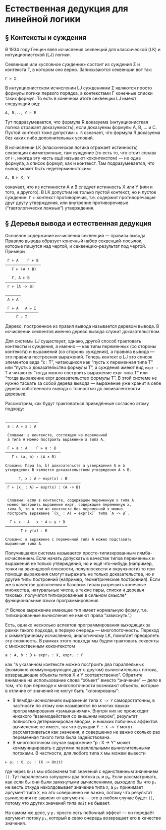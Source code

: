 Естественная дедукция для линейной логики
=========================================

§ Контексты и суждения
----------------------

В 1934 году Генцен ввёл исчисления секвенций для классической (LK) и интуиционистской (LJ) логики.

Секвенция или «условное суждение» состоит из суждения Σ и контекста Г, в котором оно верно. Записываются секвенции вот так:
```
Г ⊢ Σ
```

В интуиционистском исчислении LJ суждениями Σ являются просто формулы логики первого порядка, а контекстами Г конечные списки таких формул. То есть в конечном итоге секвенции LJ имеют следующий вид:
```
A, B,.., C ⊢ R
```
Тут подразумевается, что формула R доказуема (интуиционисткая логика отражает доказуемость), если доказуемы формулы A, B, ... и C. Пустой контекст тоже допустим: `⊢ R` означает, что формула R доказуема без каких либо дополнительных условий.

В исчислении LK (классическая логика отражает истинность) cеквенции симметричные, там суждение (то есть то, что стоит справа от ⊢, иногда эту часть ещё называют коконтекстом) — не одна формула, а список формул, как и контекст. Там подразумевается, что вывод может быть недетерминистским:
```
A, B ⊢ X, Y 
```
означает, что из истинности A и B следует истинность X или Y (или и того, и другого). В LK допустим не только пустой контекст, но и пустое суждение: `Г ⊢` контекст противоречив, т.е. содержит противоречащие друг другу утверждения, или внутренне противоречивые (“тавтологически ложные”) утверждения.

§ Деревья вывода и естественная дедукция
----------------------------------------

Основное содержание исчисления секвенций — правила вывода. Правило вывода образует конечный набор секвенций-посылок, которые пишутся над чертой, и секвенцию-результат под чертой. Примеры:

```
 Г ⊢ A    Г ⊢ B
————————————————
   Г ⊢ (A ∧ B)

   Γ, A ⊢ B
——————————————
 Γ ⊢ (А -> B)
 
———————
 A ⊢ A
 
 Г ⊢ A   A ⊢ Σ
———————————————
     Г ⊢ Σ
```

Дерево, построенное из правил вывода называется деревом вывода. В исчислении секвентов именно дерево вывода служит доказательством.

Для системы LJ существует, однако, другой способ трактовать контексты и суждения, а именно — как типы переменных (со стороны контекста) и выражений (со стороны суждения), а правила вывода — это правила построения выражений. Теперь контект в LJ это список элементов вида “x : T”, читающихся как “пусть x переменная типа T” или “пусть x доказательство формулы T”, а суждения имеют вид `expr : T` и читаются ”тогда можно построить выражение expr типа T” или “тогда выражение expr доказательство формулы T”. В этой системе не нужно таскать за собой дерева вывода — выражение уже хранит в себе дерево собственного вывода с точностью до эквивалентности деревьев.

Рассмотрим, как будут трактоваться приведённые согласно этому подходу:
```

———————————————
 a : A ⊢ a : A
 
 Словами: в контексте, состоящем из переменной
 a типа A можно построить выражение a типа A.

 Г ⊢ a : A    Г ⊢ a : B
—————————————————————————
   Г ⊢ (a, b) : (A ∧ B)

Словами: Пара (a, b) доказательств a утверждения A и b
утверждения B является доказательством утверждения A ∧ B.

      Γ, x : A ⊢ expr(x) : B
——————————————————————————————————
 Γ ⊢ (x̲ : A) ↦ expr(x) : (А -> B)
 
 
 Словами: если в контексте, содержащем переменную x типа A
 можно построить выражение expr, содержащее переменную x,
 типа B, то в том же контексте без переменной x можно
 построить выражение `(x̲ : A) ↦ expr(x)` типа `A -> B`.
 
  Г ⊢ x : A   x : A ⊢ y : B
————————————————————————————
       Г ⊢ y(x) : B
       
Словами: в выражение с переменной типа A можно подставить
выражение типа A.
```

Получившаяся система называется просто-типизированным лямба-исчислением. Если начать допускать в качестве типов переменных и выражений не только утверждения, но и ещё что-нибудь (например, точки на эвклидовой плоскости, полуплоскости и окружности) то при помощи выражения смогут выражать не только доказательства, но и другие типы построений (например, геометрические построения). Если же в качестве дополнения к базовым типам разрешить конечные множества, натуральные числа, а также пары, списки и деревья таковых, получатся типизированные в сильном смысле* функциональные языки программирования.

(* Всякое выражение имеющее тип имеет нормальную форму, т.е. типизированные вычисления не имеют права “зависнуть”.)

Есть, однако несколько аспектов программирования выходящих за рамки такого подхода, в первую очередь — многопоточность. Переход к симметричному исчислению, аналогичному LK, помогает преодолеть эту сложность. В рамках этого подхода мы будем трактовать секвенты с множественным коконтекстом
```
a : A, b : B ⊢ expr₁ : X, expr₂ : Y 
```
как “в указанном контексте можно построить два параллельных (возможно коммуницирующих друг с другом) вычислительных потока, возвращающие объекты типов X и Y соответственно”. Обратите внимание на использование слова “объект” вместо “значение” — дело в том, что при переходе к многопоточности возникают объекты, которые в отличие от значений не могут быть “клонированы”:
- В лямбда-исчислениях выражения типа `X -> Y` самодостаточны, в частности по этому они называются во многих языках программирования «замыканиями». Внутри них не происходит никакого “взаимодействия со внешним миром”, результат полностью детерминирован вводом, и никаких побочных эффектов вычисление не имеет, так что функции `f : X -> Y` могут рассматриваться как значения, и совершенно не важно сколько раз переменная такого типа была задействована.
- В многопоточном случае выражение “p : X -> Y” может коммуницировать с другими параллельными вычислительными потоками. В частности, для любого типа `X` мы можем вывести
```
⊢ p₁ : X, p₂ : (X -> Unit)
```
где через `Unit` мы обозначем тип значений с единственным значением `()`. Тут параллельно запущены два потока p₁ и p₂. Если рассматривать, как если бы они были замкнутыми вычислениями, выходило бы что `p₁` не весть откуда наколдовывает значение типа `X`, а `p₂` принимает аргумент типа `X`, но это совершенно не важно, потому что результат вычисления не зависит от аргумента — это в любом случае будет `()`, потому что других значений типа `Unit` не бывает.

На самом же деле, у `p₂` просто есть побочный эффект — он передаёт аргумент потоку `p₁`, который в свою очередь возвращает его в качестве значения.

